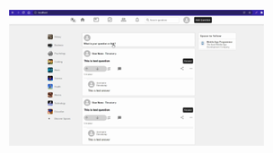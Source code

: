 <p align="center">
<a href="#"><img width="90%" height="auto" src="Project Media/wt-se_project_ss.png"/></a>
</p>
